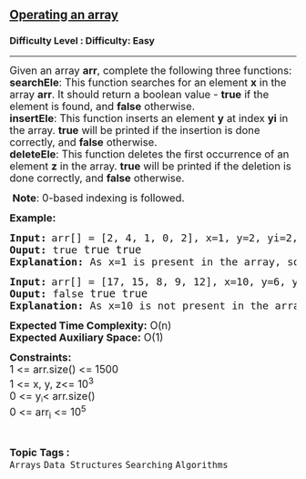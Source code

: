 <h2><a href="https://www.geeksforgeeks.org/problems/operating-an-array/1?itm_source=geeksforgeeks&itm_medium=article&itm_campaign=practice_card">Operating an array</a></h2><h3>Difficulty Level : Difficulty: Easy</h3><hr><div class="problems_problem_content__Xm_eO"><p><span style="font-size: 18px;">Given an array <strong>arr</strong>, complete the following three functions:<br></span><span style="font-size: 18px;"><strong>searchEle</strong>: This function searches for an element <strong>x</strong> in the array <strong>arr</strong>. It should return a boolean value - <strong>true</strong> if the element is found, and <strong>false</strong> otherwise.<br></span><span style="font-size: 18px;"><strong>insertEle</strong>: This function inserts an element <strong>y</strong> at index <strong>yi</strong> in the array. <strong>true</strong> will be printed if the insertion is done correctly, and <strong>false</strong> otherwise.<br></span><strong style="font-size: 18px;">deleteEle</strong><span style="font-size: 18px;">: This function deletes the first occurrence of an element <strong>z</strong> in the array. <strong>true</strong></span><span style="font-size: 18px;"> will be printed if the deletion is done correctly, and <strong>false</strong> otherwise.</span></p>
<p><span style="font-size: 18px;">&nbsp;</span><span style="font-size: 18px;"><strong>Note</strong>: 0-based indexing is followed.</span></p>
<p><strong><span style="font-size: 18px;">Example:</span><span style="font-size: 18px;"> </span></strong></p>
<pre><strong><span style="font-size: 18px;">Input:</span> </strong><span style="font-size: 18px;">arr[] = [2, 4, 1, 0, 2], x=</span><span style="font-size: 18px;">1, y=2, yi=2, z=0<br></span><strong><span style="font-size: 18px;">Ouput: </span></strong><span style="font-size: 18px;">true</span><span style="font-size: 14pt;"> true true<br></span><span style="font-size: 18px;"><strong>Explanation: </strong>As x=1 is present in the array, so return 1. After inserting y=2 at yi=2th index, the array becomes 2,4,2,1,0,2. After deleting z=0, the array becomes 2,4,2,1,2</span></pre>
<pre><strong><span style="font-size: 18px;">Input:</span> </strong><span style="font-size: 18px;">arr[] = [17, 15, 8, 9, 12], x=</span><span style="font-size: 18px;">10, y=6, yi=2, z=5<br></span><strong><span style="font-size: 18px;">Ouput: </span></strong><span style="font-size: 18px;">false</span><span style="font-size: 14pt;"> true true<br></span><span style="font-size: 18px;"><strong>Explanation: </strong>As x=10 is not present in the array, so return 0. After inserting y=6 at yi=2th index, the array becomes 17,15,6,8,9,12. As z=5 not present, the arrays stays as 17,15,6,8,9,12.</span></pre>
<p><span style="font-size: 18px;"><strong>Expected Time Complexity:</strong> O(n)<br><strong>Expected Auxiliary Space:</strong> O(1)</span></p>
<p><span style="font-size: 18px;"><strong>Constraints:</strong><br>1 &lt;= arr.size() &lt;= 1500<br>1 &lt;= x, y, z&lt;= 10<sup>3</sup><br>0 &lt;= y</span><sub>i</sub><span style="font-size: 18px;">&lt; arr.size()<br></span><span style="font-size: 18px;">0 &lt;= arr<sub>i</sub> &lt;= 10<sup>5</sup></span></p></div><br><p><span style=font-size:18px><strong>Topic Tags : </strong><br><code>Arrays</code>&nbsp;<code>Data Structures</code>&nbsp;<code>Searching</code>&nbsp;<code>Algorithms</code>&nbsp;